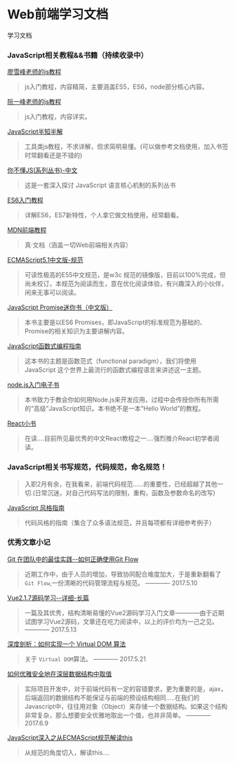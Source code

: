 # Web前端学习文档
学习文档

### JavaScript相关教程&&书籍（持续收录中）

[廖雪峰老师的js教程](http://www.liaoxuefeng.com/wiki/001434446689867b27157e896e74d51a89c25cc8b43bdb3000)

> js入门教程，内容精简，主要涵盖ES5，ES6，node部分核心内容。

[阮一峰老师的js教程](http://javascript.ruanyifeng.com/)

> js入门教程，内容详实。

[JavaScript半知半解](https://www.kancloud.cn/dennis/tgjavascript/241800)

> 工具类js教程，不求详解，但求简明易懂。(可以做参考文档使用，加入书签时常翻看还是不错的)

[你不懂JS(系列丛书)-中文](https://github.com/getify/You-Dont-Know-JS/tree/1ed-zh-CN)

> 这是一套深入探讨 JavaScript 语言核心机制的系列丛书

[ES6入门教程](http://es6.ruanyifeng.com/#README)

> 详解ES6，ES7新特性，个人拿它做文档使用，经常翻看。

[MDN前端教程](https://developer.mozilla.org/zh-CN/docs/Web/Tutorials)

> 真·文档（涵盖一切Web前端相关内容）

[ECMAScript5.1中文版-规范](http://yanhaijing.com/es5/#about)

> 可读性极高的E55中文规范，是w3c 规范的镜像版，目前以100%完成，但尚未校订，本规范为阅读而生，意在优化阅读体验，有兴趣深入的小伙伴，闲来无事可以阅读。

[JavaScript Promise迷你书（中文版）](http://liubin.org/promises-book/#introduction)

> 本书主要是以ES6 Promises，即JavaScript的标准规范为基础的、Promise的相关知识为主要讲解内容。

[JavaScript函数式编程指南](https://llh911001.gitbooks.io/mostly-adequate-guide-chinese/content/)

> 这本书的主题是函数范式（functional paradigm），我们将使用 JavaScript 这个世界上最流行的函数式编程语言来讲述这一主题。

[node.js入门电子书](http://www.nodebeginner.org/index-zh-cn.html#a-full-blown-web-application-with-nodejs=?)

> 本书致力于教会你如何用Node.js来开发应用，过程中会传授你所有所需的“高级”JavaScript知识。本书绝不是一本“Hello World”的教程。

[React小书](http://huziketang.com/books/react/lesson1)

> 在读....目前所见最优秀的中文React教程之一....强烈推介React初学者阅读。



### JavaScript相关书写规范，代码规范，命名规范！
> 入职2月有余，在我看来，前端代码规范......的重要性，已经超越了其他一切.(日常沉迷，对自己代码写法的限制，重构，函数及参数命名的改写)

[JavaScript 风格指南](https://www.awesomes.cn/repo/airbnb/javascript)

> 代码风格的指南（集合了众多语法规范，并且每项都有详细参考例子）


### 优秀文章小记

[Git 在团队中的最佳实践--如何正确使用Git Flow](http://www.cnblogs.com/cnblogsfans/p/5075073.html)

> 近期工作中，由于人员的增加，导致协同配合难度加大，于是重新翻看了`Git Flow`,一份清晰的代码管理流程与规范。  ———— 2017.5.10

[Vue2.1.7源码学习--详细-长篇](http://hcysun.me/2017/03/03/Vue%E6%BA%90%E7%A0%81%E5%AD%A6%E4%B9%A0/)

> 一篇及其优秀，结构清晰易懂的Vue2源码学习入门文章————由于近期试图学习Vue2源码，文章还在吃力阅读中，以上的评价均为一己之见。 ———— 2017.5.13

[深度剖析：如何实现一个 Virtual DOM 算法](https://github.com/livoras/blog/issues/13)

> 关于 `Virtual DOM`算法。 ———— 2017.5.21

[如何优雅安全地在深层数据结构中取值](http://www.jianshu.com/p/11fc75f28302)

> 实际项目开发中，对于前端代码有一定的容错要求，更为重要的是，ajax，后端返回的数据结构不能保证与前端的预设结构相同.....在我们的Javascript中，往往用对象（Object）来存储一个数据结构。如果这个结构非常复杂，那么想要安全优雅地取出一个值，也并非简单。 ———— 2017.6.9

[JavaScript深入之从ECMAScript规范解读this](https://github.com/mqyqingfeng/Blog/issues/7)

> 从规范的角度切入，解读this....